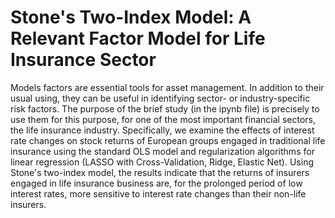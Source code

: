 # Stone's Two-Index Model: A Relevant Factor Model for Life Insurance Sector

Models factors are essential tools for asset management. In addition to their usual using, they can be useful in identifying sector- or industry-specific risk factors. The purpose of the brief study (in the ipynb file) is precisely to use them for this purpose, for one of the most important financial sectors, the life insurance industry. Specifically, we examine the effects of interest rate changes on stock returns of European groups engaged in traditional life insurance using the standard OLS model and regularization algorithms for linear regression (LASSO with Cross-Validation, Ridge, Elastic Net). Using Stone's two-index model, the results indicate that the returns of insurers engaged in life insurance business are, for the prolonged period of low interest rates, more sensitive to interest rate changes than their non-life insurers.
